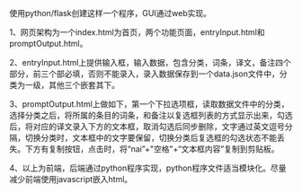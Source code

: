 使用python/flask创建这样一个程序，GUI通过web实现。

1、网页架构为一个index.html为首页，两个功能页面，entryInput.html和promptOutput.html。

2、entryInput.html上提供输入框，输入数据，包含分类，词条，译文，备注四个部分，前三个部必填，否则不能录入，录入数据保存到一个data.json文件中，分类为一级，其他三个嵌套其下。

3、promptOutput.html上做如下，第一个下拉选项框，读取数据文件中的分类，选择分类之后，将所属的条目的词条，和备注以复选框列表的方式显示出来，勾选后，将对应的译文录入下方的文本框，取消勾选后同步删除，文字通过英文逗号分隔，切换分类时，文本框中的文字要保留，切换分类后复选框的勾选状态不能丢失。下方有复制按钮，点击时，将“nai”+"空格"+“文本框内容”复制到剪贴板。

4、以上为前端，后端通过python程序实现，python程序文件适当模块化。尽量减少前端使用javascript嵌入html。

